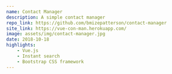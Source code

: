 ```yaml
---
name: Contact Manager
description: A simple contact manager
repo_link: https://github.com/bmizepatterson/contact-manager
site_link: https://vue-con-man.herokuapp.com/
image: assets/img/contact-manager.jpg
date: 2018-10-18
highlights: 
    - Vue.js
    - Instant search
    - Bootstrap CSS framework
---
```

